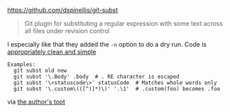 https://github.com/dspinellis/git-subst

> Git plugin for substituting a regular expression with some text across all files under revision control

I especially like that they added the `-n` option to do a dry run. Code is [appropriately clean and simple](https://github.com/dspinellis/git-subst/blob/main/git-subst)

```
Examples:
  git subst old new
  git subst '\.Body' .body  # . RE character is escaped
  git subst '\<statuscode\>' statusCode  # Matches whole words only
  git subst '\.custom\(([^)]*)\)' '.\1'  # .custom(foo) becomes .foo
```

via [the author's toot](https://elk.pwm.social/hachyderm.io/@CoolSWEng@mastodon.acm.org/110459031970338816)